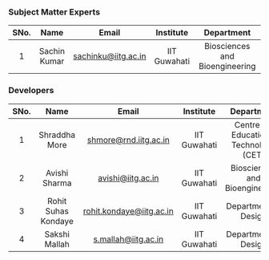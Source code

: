 ### Subject Matter Experts
| SNo. | Name | Email | Institute | Department |
| :---: | :---: | :---: | :---: | :---: |
| 1 | Sachin Kumar | sachinku@iitg.ac.in | IIT Guwahati | Biosciences and Bioengineering |

### Developers
| SNo. | Name | Email | Institute | Department |
| :---: | :---: | :---: | :---: | :---: |
| 1 | Shraddha More | shmore@rnd.iitg.ac.in | IIT Guwahati | Centre for Educational Technology (CET) |
| 2 | Avishi Sharma | avishi@iitg.ac.in | IIT Guwahati | Biosciences and Bioengineering |
| 3 | Rohit Suhas Kondaye | rohit.kondaye@iitg.ac.in | IIT Guwahati | Department of Design |
| 4 | Sakshi Mallah | s.mallah@iitg.ac.in | IIT Guwahati | Department of Design |